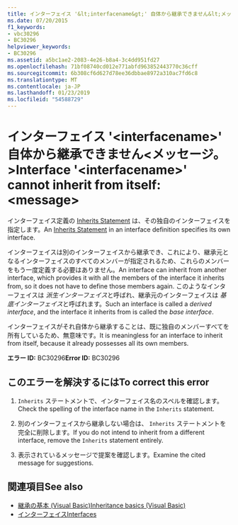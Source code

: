 ```yaml
---
title: インターフェイス '&lt;interfacename&gt;' 自体から継承できません&lt;メッセージ。&gt;
ms.date: 07/20/2015
f1_keywords:
- vbc30296
- BC30296
helpviewer_keywords:
- BC30296
ms.assetid: a5bc1ae2-2083-4e26-b8a4-3c4dd951fd27
ms.openlocfilehash: 71bf08740cd012e771abfd963852443770c36cff
ms.sourcegitcommit: 6b308cf6d627d78ee36dbbae8972a310ac7fd6c8
ms.translationtype: MT
ms.contentlocale: ja-JP
ms.lasthandoff: 01/23/2019
ms.locfileid: "54588729"
---
```

# <a name="interface-ltinterfacenamegt-cannot-inherit-from-itself-ltmessagegt"></a><span data-ttu-id="0f8c9-102">インターフェイス '&lt;interfacename&gt;' 自体から継承できません&lt;メッセージ。&gt;</span><span class="sxs-lookup"><span data-stu-id="0f8c9-102">Interface '&lt;interfacename&gt;' cannot inherit from itself: &lt;message&gt;</span></span>
<span data-ttu-id="0f8c9-103">インターフェイス定義の [Inherits Statement](../../visual-basic/language-reference/statements/inherits-statement.md) は、その独自のインターフェイスを指定します。</span><span class="sxs-lookup"><span data-stu-id="0f8c9-103">An [Inherits Statement](../../visual-basic/language-reference/statements/inherits-statement.md) in an interface definition specifies its own interface.</span></span>  
  
 <span data-ttu-id="0f8c9-104">インターフェイスは別のインターフェイスから継承でき、これにより、継承元となるインターフェイスのすべてのメンバーが指定されるため、これらのメンバーをもう一度定義する必要はありません。</span><span class="sxs-lookup"><span data-stu-id="0f8c9-104">An interface can inherit from another interface, which provides it with all the members of the interface it inherits from, so it does not have to define those members again.</span></span> <span data-ttu-id="0f8c9-105">このようなインターフェイスは *派生インターフェイス*と呼ばれ、継承元のインターフェイスは *基底インターフェイス*と呼ばれます。</span><span class="sxs-lookup"><span data-stu-id="0f8c9-105">Such an interface is called a *derived interface*, and the interface it inherits from is called the *base interface*.</span></span>  
  
 <span data-ttu-id="0f8c9-106">インターフェイスがそれ自体から継承することは、既に独自のメンバーすべてを所有しているため、無意味です。</span><span class="sxs-lookup"><span data-stu-id="0f8c9-106">It is meaningless for an interface to inherit from itself, because it already possesses all its own members.</span></span>  
  
 <span data-ttu-id="0f8c9-107">**エラー ID:** BC30296</span><span class="sxs-lookup"><span data-stu-id="0f8c9-107">**Error ID:** BC30296</span></span>  
  
## <a name="to-correct-this-error"></a><span data-ttu-id="0f8c9-108">このエラーを解決するには</span><span class="sxs-lookup"><span data-stu-id="0f8c9-108">To correct this error</span></span>  
  
1.  <span data-ttu-id="0f8c9-109">`Inherits` ステートメントで、インターフェイス名のスペルを確認します。</span><span class="sxs-lookup"><span data-stu-id="0f8c9-109">Check the spelling of the interface name in the `Inherits` statement.</span></span>  
  
2.  <span data-ttu-id="0f8c9-110">別のインターフェイスから継承しない場合は、 `Inherits` ステートメントを完全に削除します。</span><span class="sxs-lookup"><span data-stu-id="0f8c9-110">If you do not intend to inherit from a different interface, remove the `Inherits` statement entirely.</span></span>  
  
3.  <span data-ttu-id="0f8c9-111">表示されているメッセージで提案を確認します。</span><span class="sxs-lookup"><span data-stu-id="0f8c9-111">Examine the cited message for suggestions.</span></span>  
  
## <a name="see-also"></a><span data-ttu-id="0f8c9-112">関連項目</span><span class="sxs-lookup"><span data-stu-id="0f8c9-112">See also</span></span>
- [<span data-ttu-id="0f8c9-113">継承の基本 (Visual Basic)</span><span class="sxs-lookup"><span data-stu-id="0f8c9-113">Inheritance basics (Visual Basic)</span></span>](~/docs/visual-basic/programming-guide/language-features/objects-and-classes/inheritance-basics.md)
- [<span data-ttu-id="0f8c9-114">インターフェイス</span><span class="sxs-lookup"><span data-stu-id="0f8c9-114">Interfaces</span></span>](../../visual-basic/programming-guide/language-features/interfaces/index.md)
